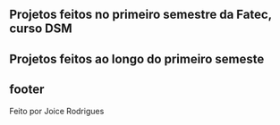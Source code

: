 ## Projetos feitos no primeiro semestre da Fatec, curso DSM



Projetos feitos ao longo do primeiro semeste
---
## footer 


Feito por Joice Rodrigues 